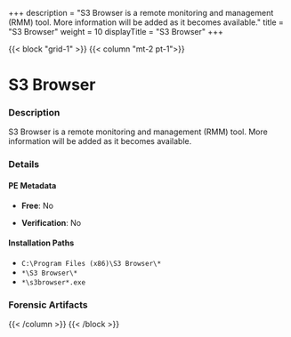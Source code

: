 +++
description = "S3 Browser is a remote monitoring and management (RMM) tool. More information will be added as it becomes available."
title = "S3 Browser"
weight = 10
displayTitle = "S3 Browser"
+++


{{< block "grid-1" >}}
{{< column "mt-2 pt-1">}}

# S3 Browser


### Description

S3 Browser is a remote monitoring and management (RMM) tool. More information will be added as it becomes available.




### Details


#### PE Metadata


- **Free**: No

- **Verification**: No




#### Installation Paths
- `C:\Program Files (x86)\S3 Browser\*`
- `*\S3 Browser\*`
- `*\s3browser*.exe`

### Forensic Artifacts










{{< /column >}}
{{< /block >}}
